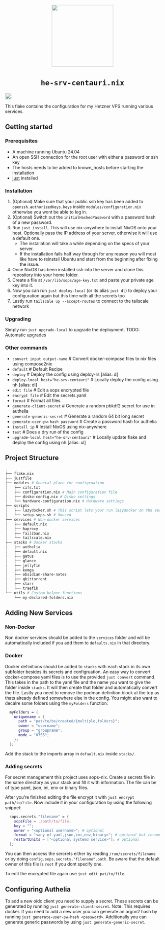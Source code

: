 <p align="center">
    <img src="https://nixos.wiki/images/thumb/2/20/Home-nixos-logo.png/414px-Home-nixos-logo.png" width=200/>
    <h1 align="center"><code>he-srv-centauri.nix</code></h1>
    <div style="display: grid;" align="center">
    </div>
    <img src="https://uptime.kuipr.de/api/v1/endpoints/infrastructure_he-srv-centauri/uptimes/30d/badge.svg" height=20/>
</p>
This flake contains the configuration for my Hetzner VPS running various services.

## Getting started

### Prerequisites

- A machine running Ubuntu 24.04
- An open SSH connection for the root user with either a password or ssh key
- The hosts needs to be added to known_hosts before starting the installation
- [just](https://github.com/casey/just) installed

### Installation

1. (Optional) Make sure that your public ssh key has been added to `openssh.authorizedKeys.keys` inside `modules/configuration.nix` otherwise you wont be able to log in.
2. (Optional) Switch out the `initialHashedPassword` with a password hash of a new password.
3. Run `just install`. This will use nix-anywhere to install NixOS onto your host. Optionally pass the IP address of your server, otherwise it will use a default one.
    - The installation will take a while depending on the specs of your server.
    - If the installation fails half way through for any reason you will most like have to reinstall Ubuntu and start from the beginning after fixing the issue.
4. Once NixOS has been installed ssh into the server and clone this repository into your home folder.
5. Create a file at `/var/lib/sops/age-key.txt` and paste your private age key into it.
6. Now you can run `just deploy-local`  (or its alias `just dl`) to deploy your configuration again but this time with all the secrets too
7. Lastly run `tailscale up --accept-routes` to connect to the tailscale network

### Upgrading

Simply run `just upgrade-local` to upgrade the deployment.
TODO: Automatic upgrades

### Other commands

- `convert input output-name`            # Convert docker-compose files to nix files using compose2nix
- `default`                              # Default Recipe
- `deploy`                               # Deploy the config using deploy-rs [alias: d]
- `deploy-local host="he-srv-centauri"`  # Locally deploy the config using nh [alias: dl]
- `edit file`                            # Edit a sops encrypted file
- `encrypt file`                         # Edit the secrets.yaml
- `format`                               # Format all files
- `generate-client-secret`               # Generate a random pbkdf2 secret for use in authelia
- `generate-generic-secret`              # Generate a random 64 bit long secret
- `generate-user-pw-hash password`       # Create a password hash for authelia
- `install ip`                           # Install NixOS using nix-anywhere
- `test`                                 # Does a dry run of the config
- `upgrade-local host="he-srv-centauri"` # Locally update flake and deploy the config using nh [alias: ul]

## Project Structure

```bash
.
├── flake.nix
├── justfile
├── modules # General place for configruation
│   ├── cifs.txt
│   ├── configuration.nix # Main configuration file
│   ├── disko-config.nix # Disko settings   
│   └── hardware-configuration.nix # Hardware settings
├── scripts
│   ├── lazydocker.sh # This script lets your run lazydocker on the server. Run with sudo
│   └── setup-sops.sh # Unused
├── services # Non-docker services 
│   ├── default.nix
│   ├── haproxy
│   ├── fail2ban.nix
│   └── tailscale.nix
├── stacks # Docker stacks
│   ├── authelia
│   ├── default.nix
│   ├── gatus
│   ├── glance
│   ├── jellyfin
│   ├── komga
│   ├── obsidian-share-notes
│   ├── qbittorrent
│   ├── starr
│   └── traefik
└── utils # Custom helper functions
    └── my-declared-folders.nix
```

## Adding New Services

### Non-Docker

Non docker services should be added to the `services` folder and will be automatically included if you add them to `defaults.nix` in that directory.

### Docker

Docker definitions should be added to `stacks` with each stack in its own subfolder besides its secrets and configruation. An easy way to convert docker-compose yaml files is to use
the provided `just convert` command. This takes in the path to the yaml file and the name you want to give the folder inside `stacks`. It will then create that folder and 
automatically convert the file. Lastly you need to remove the podman definition block at the top as thats already defined somewhere else in the config. 
You might also want to decalre some folders using the `myFolders` function:
```nix
  myFolders = {
    uniquename = {
      path = "pat/to/be/created/{multiple,folders}";
      owner = "username";
      group = "groupname";
      mode = "0755";
    };
  };
```
Add the stack to the imports array in `default.nix` inside `stacks/`.

### Adding secrets

For secret management this project uses sops-nix. Create a secrets file in the same directory as your stack and fill it with information. The file can be of type yaml, json, ini, env
or binary files.

After you're finished editing the file encrypt it with `just encrypt path/to/file`. Now include it in your configuration by using the following snippet:
```nix
  sops.secrets."filename" = {
    sopsFile = ./path/to/file;
    key = "";
    owner = "<optional username>"; # optional
    format = "<any of yaml,json,ini,env,binary>"; # optional but recommended
    restartUnits = ["<optional systemd service>"]; # optional
  };
```
You can then access the sercrets either by reading `/run/secrets/filename` or by doing `config.sops.secrets."filename".path`. Be aware that the default owner of this file is `root` if
you dont specify one.

To edit the encrypted file again use `just edit pat/to/file`.

## Configuring Authelia

To add a new oidc client you need to supply a secret. These secrets can be generated by running `just generate-client-secret`. Note: This requires docker.
If you need to add a new user you can generate an argon2 hash by running `just generate-user-pw-hash <password>`. Additionally you can generate generic passwords by using `just generate-generic-secret`.
